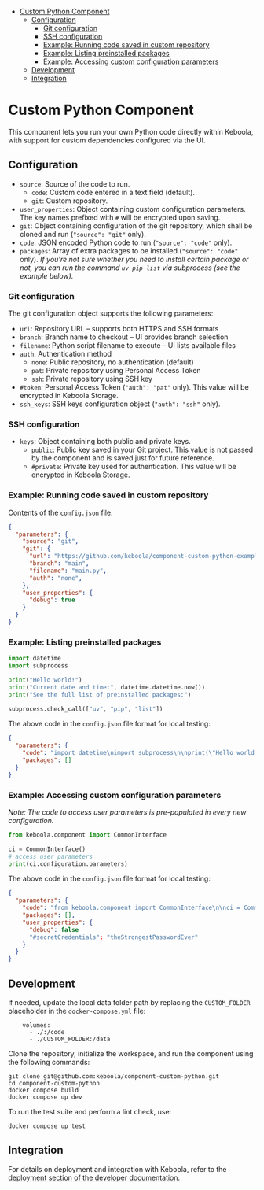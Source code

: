 - [Custom Python Component](#custom-python-component)
  - [Configuration](#configuration)
    - [Git configuration](#git-configuration)
    - [SSH configuration](#ssh-configuration)
    - [Example: Running code saved in custom repository](#example-running-code-saved-in-custom-repository)
    - [Example: Listing preinstalled packages](#example-listing-preinstalled-packages)
    - [Example: Accessing custom configuration parameters](#example-accessing-custom-configuration-parameters)
  - [Development](#development)
  - [Integration](#integration)


# Custom Python Component

This component lets you run your own Python code directly within Keboola, with support for custom dependencies configured via the UI.


## Configuration

- `source`: Source of the code to run.
  - `code`: Custom code entered in a text field (default).
  - `git`: Custom repository.
- `user_properties`: Object containing custom configuration parameters. The key names prefixed with `#` will be encrypted upon saving.
- `git`: Object containing configuration of the git repository, which shall be cloned and run (`"source": "git"` only).
- `code`: JSON encoded Python code to run (`"source": "code"` only).
- `packages`: Array of extra packages to be installed (`"source": "code"` only). *If you're not sure whether you need to install certain package or not, you can run the command `uv pip list` via subprocess (see the example below).*


### Git configuration

The git configuration object supports the following parameters:

- `url`: Repository URL – supports both HTTPS and SSH formats
- `branch`: Branch name to checkout – UI provides branch selection
- `filename`: Python script filename to execute – UI lists available files
- `auth`: Authentication method
  - `none`: Public repository, no authentication (default)
  - `pat`: Private repository using Personal Access Token
  - `ssh`: Private repository using SSH key
- `#token`: Personal Access Token (`"auth": "pat"` only). This value will be encrypted in Keboola Storage.
- `ssh_keys`: SSH keys configuration object (`"auth": "ssh"` only).


### SSH configuration

- `keys`: Object containing both public and private keys.
  - `public`: Public key saved in your Git project. This value is not passed by the component and is saved just for future reference.
  - `#private`: Private key used for authentication. This value will be encrypted in Keboola Storage.


### Example: Running code saved in custom repository

Contents of the `config.json` file:

```json
{
  "parameters": {
    "source": "git",
    "git": {
      "url": "https://github.com/keboola/component-custom-python-example-repo-1.git",
      "branch": "main",
      "filename": "main.py",
      "auth": "none",
    },
    "user_properties": {
      "debug": true
    }
  }
}
```



### Example: Listing preinstalled packages

```py
import datetime
import subprocess

print("Hello world!")
print("Current date and time:", datetime.datetime.now())
print("See the full list of preinstalled packages:")

subprocess.check_call(["uv", "pip", "list"])
```

The above code in the `config.json` file format for local testing:

```json
{
  "parameters": {
    "code": "import datetime\nimport subprocess\n\nprint(\"Hello world!\")\nprint(\"Current date and time:\", datetime.datetime.now())\nprint(\"See the full list of preinstalled packages:\")\n\nsubprocess.check_call([\"uv\", \"pip\", \"list\"])\n",
    "packages": []
  }
}
```


### Example: Accessing custom configuration parameters

*Note: The code to access user parameters is pre-populated in every new configuration.*

```py
from keboola.component import CommonInterface

ci = CommonInterface()
# access user parameters
print(ci.configuration.parameters)
```

The above code in the `config.json` file format for local testing:

```json
{
  "parameters": {
    "code": "from keboola.component import CommonInterface\n\nci = CommonInterface()\n# access user parameters\nprint(ci.configuration.parameters)",
    "packages": [],
    "user_properties": {
      "debug": false
      "#secretCredentials": "theStrongestPasswordEver"
    }
  }
}
```


## Development

If needed, update the local data folder path by replacing the `CUSTOM_FOLDER` placeholder in the `docker-compose.yml` file:

```
    volumes:
      - ./:/code
      - ./CUSTOM_FOLDER:/data
```

Clone the repository, initialize the workspace, and run the component using the following commands:

```
git clone git@github.com:keboola/component-custom-python.git
cd component-custom-python
docker compose build
docker compose up dev
```

To run the test suite and perform a lint check, use:

```
docker compose up test
```


## Integration

For details on deployment and integration with Keboola, refer to the
[deployment section of the developer
documentation](https://developers.keboola.com/extend/component/deployment/).
